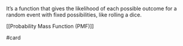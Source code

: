 It’s a function that gives the likelihood of each possible outcome for a random event with fixed possibilities, like rolling a dice.

[[Probability Mass Function (PMF)]]

#card 